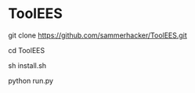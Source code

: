 # ToolEES
git clone https://github.com/sammerhacker/ToolEES.git

cd ToolEES

sh install.sh

python run.py
